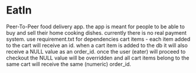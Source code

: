 # EatIn
Peer-To-Peer food delivery app.
the app is meant for people to be able to buy and sell their home cooking dishes.
currently there is no real payment system.
use requirement.txt for dependencies 
cart items - each item added to the cart will receive an id. when a cart item is added to the db it will also receive a NULL value as an order_id. once the user (eater) will proceed to checkout the NULL value will be overridden and all cart items belong to the same cart will receive the same (numeric) order_id.
